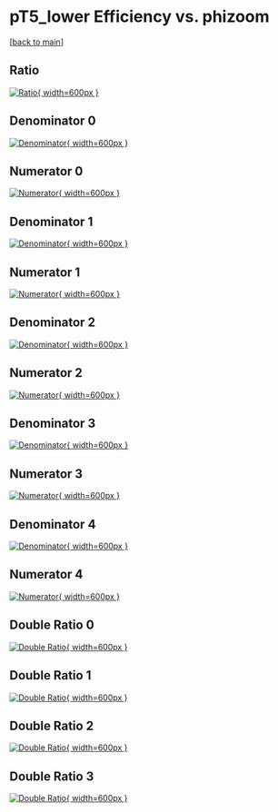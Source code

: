 # pT5_lower Efficiency vs. phizoom

[[back to main](./)]



## Ratio

[![Ratio](../mtv/var/pT5_lower_vtr_211_1_eff_phizoom.png){ width=600px }](../mtv/var/pT5_lower_vtr_211_1_eff_phizoom.pdf)

## Denominator 0

[![Denominator](../mtv/den/pT5_lower_vtr_211_1_eff_phizoom_den0.png){ width=600px }](../mtv/den/pT5_lower_vtr_211_1_eff_phizoom_den0.pdf)

## Numerator 0

[![Numerator](../mtv/num/pT5_lower_vtr_211_1_eff_phizoom_num0.png){ width=600px }](../mtv/num/pT5_lower_vtr_211_1_eff_phizoom_num0.pdf)

## Denominator 1

[![Denominator](../mtv/den/pT5_lower_vtr_211_1_eff_phizoom_den1.png){ width=600px }](../mtv/den/pT5_lower_vtr_211_1_eff_phizoom_den1.pdf)

## Numerator 1

[![Numerator](../mtv/num/pT5_lower_vtr_211_1_eff_phizoom_num1.png){ width=600px }](../mtv/num/pT5_lower_vtr_211_1_eff_phizoom_num1.pdf)

## Denominator 2

[![Denominator](../mtv/den/pT5_lower_vtr_211_1_eff_phizoom_den2.png){ width=600px }](../mtv/den/pT5_lower_vtr_211_1_eff_phizoom_den2.pdf)

## Numerator 2

[![Numerator](../mtv/num/pT5_lower_vtr_211_1_eff_phizoom_num2.png){ width=600px }](../mtv/num/pT5_lower_vtr_211_1_eff_phizoom_num2.pdf)

## Denominator 3

[![Denominator](../mtv/den/pT5_lower_vtr_211_1_eff_phizoom_den3.png){ width=600px }](../mtv/den/pT5_lower_vtr_211_1_eff_phizoom_den3.pdf)

## Numerator 3

[![Numerator](../mtv/num/pT5_lower_vtr_211_1_eff_phizoom_num3.png){ width=600px }](../mtv/num/pT5_lower_vtr_211_1_eff_phizoom_num3.pdf)

## Denominator 4

[![Denominator](../mtv/den/pT5_lower_vtr_211_1_eff_phizoom_den4.png){ width=600px }](../mtv/den/pT5_lower_vtr_211_1_eff_phizoom_den4.pdf)

## Numerator 4

[![Numerator](../mtv/num/pT5_lower_vtr_211_1_eff_phizoom_num4.png){ width=600px }](../mtv/num/pT5_lower_vtr_211_1_eff_phizoom_num4.pdf)

## Double Ratio 0

[![Double Ratio](../mtv/ratio/pT5_lower_vtr_211_1_eff_phizoom_ratio0.png){ width=600px }](../mtv/ratio/pT5_lower_vtr_211_1_eff_phizoom_ratio0.pdf)

## Double Ratio 1

[![Double Ratio](../mtv/ratio/pT5_lower_vtr_211_1_eff_phizoom_ratio1.png){ width=600px }](../mtv/ratio/pT5_lower_vtr_211_1_eff_phizoom_ratio1.pdf)

## Double Ratio 2

[![Double Ratio](../mtv/ratio/pT5_lower_vtr_211_1_eff_phizoom_ratio2.png){ width=600px }](../mtv/ratio/pT5_lower_vtr_211_1_eff_phizoom_ratio2.pdf)

## Double Ratio 3

[![Double Ratio](../mtv/ratio/pT5_lower_vtr_211_1_eff_phizoom_ratio3.png){ width=600px }](../mtv/ratio/pT5_lower_vtr_211_1_eff_phizoom_ratio3.pdf)

